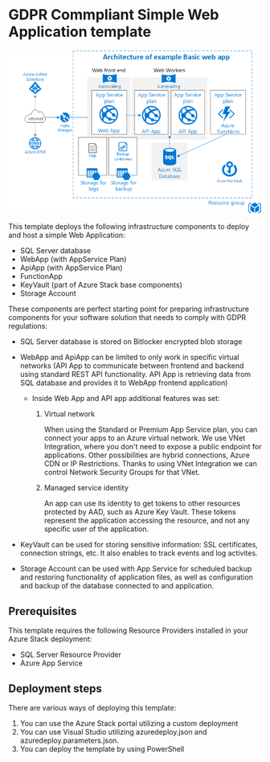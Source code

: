 # GDPR Commpliant Simple Web Application template

![Simple Web Application architecture](images/basicwebapp.png)

This template deploys the following infrastructure components to deploy and host a simple Web Application:
* SQL Server database 
* WebApp (with AppService Plan)
* ApiApp (with AppService Plan)
* FunctionApp 
* KeyVault (part of Azure Stack base components)
* Storage Account

These components are perfect starting point for preparing infrastructure components for your software solution that needs to comply with GDPR regulations:
* SQL Server database is stored on Bitlocker encrypted blob storage
* WebApp and ApiApp can be limited to only work in specific virtual networks (API App to communicate between frontend and backend using standard REST API functionality. API App is retrieving data from SQL database and provides it to WebApp frontend application)

  * Inside Web App and API app additional features was set:
    1. Virtual network
    
       When using the Standard or Premium App Service plan, you can connect your apps to an Azure virtual network. We use VNet Integration, where you don't need to expose a public endpoint for applications. Other possibilities are hybrid connections, Azure CDN or IP Restrictions. Thanks to using VNet Integration we can control Network Security Groups for that VNet.
       
    2. Managed service identity
    
       An app can use its identity to get tokens to other resources protected by AAD, such as Azure Key Vault. These tokens represent the application accessing the resource, and not any specific user of the application.


* KeyVault can be used for storing sensitive information: SSL certificates, connection strings, etc. It also enables to track events and log activites.
* Storage Account can be used with App Service for scheduled backup and restoring functionality of application files, as well as configuration and backup of the database connected to and application.

## Prerequisites

This template requires the following Resource Providers installed in your Azure Stack deployment:
* SQL Server Resource Provider
* Azure App Service

## Deployment steps
There are various ways of deploying this template:
1. You can use the Azure Stack portal utilizing a custom deployment
2. You can use Visual Studio utilizing azuredeploy.json and azuredeploy.parameters.json.
3. You can deploy the template by using PowerShell
